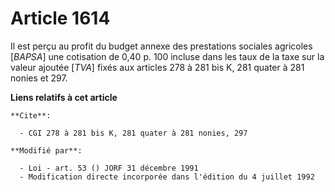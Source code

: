 # Article 1614

Il est perçu au profit du budget annexe des prestations sociales agricoles [*BAPSA*] une cotisation de 0,40 p. 100 incluse
dans les taux de la taxe sur la valeur ajoutée [*TVA*] fixés aux articles 278 à 281 bis K, 281 quater à 281 nonies et 297.

**Liens relatifs à cet article**

	**Cite**:

	  - CGI 278 à 281 bis K, 281 quater à 281 nonies, 297

	**Modifié par**:

	  - Loi - art. 53 () JORF 31 décembre 1991
	  - Modification directe incorporée dans l'édition du 4 juillet 1992
